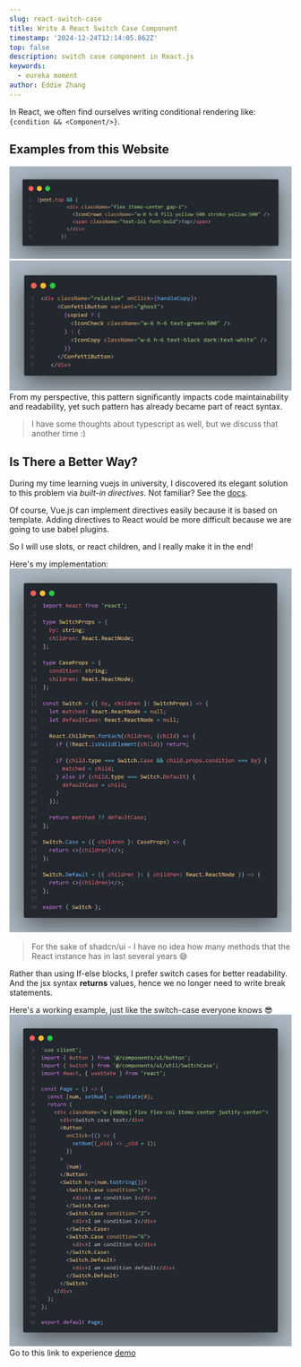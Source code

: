 ```yaml
---
slug: react-switch-case
title: Write A React Switch Case Component
timestamp: '2024-12-24T12:14:05.862Z'
top: false
description: switch case component in React.js
keywords:
  - eureka moment
author: Eddie Zhang
---
```


In React, we often find ourselves writing conditional rendering like: `{condition && <Component/>}`.

## Examples from this Website

![use-and-operator](./and-op.png)
![use-ternary-operator](./tier.png)
From my perspective, this pattern significantly impacts code maintainability and readability, yet such pattern has already became part of react syntax.

> I have some thoughts about typescript as well, but we discuss that another time :)

## Is There a Better Way?

During my time learning vuejs in university, I discovered its elegant solution to this problem via _built-in directives_. Not familiar? See the [docs](https://vuejs.org/api/built-in-directives.html).

Of course, Vue.js can implement directives easily because it is based on template. Adding directives to React would be more difficult because we are going to use babel plugins.

So I will use slots, or react children, and I really make it in the end!

Here's my implementation:
![react-switch-case](./case.png)

> For the sake of shadcn/ui - I have no idea how many methods that the React instance has in last several years 😅

Rather than using If-else blocks, I prefer switch cases for better readability. And the jsx syntax **returns** values, hence we no longer need to write break statements.

Here's a working example, just like the switch-case everyone knows 😎
![react-switch-case-example](./case-example.png)
Go to this link to experience
[demo](/playground/switch-case)
